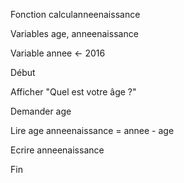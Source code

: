 
Fonction calculanneenaissance

  Variables age, anneenaissance

  Variable annee <- 2016

Début

  Afficher "Quel est votre âge ?"

  Demander age

  Lire age
  anneenaissance = annee - age

  Ecrire anneenaissance

Fin
